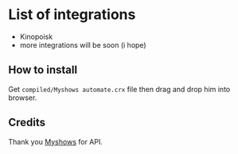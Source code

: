 # List of integrations  

- Kinopoisk
- more integrations will be soon (i hope)

## How to install

Get `compiled/Myshows automate.crx` file then drag and drop him into browser.

## Credits

Thank you [Myshows](https://myshows.me/) for API.
